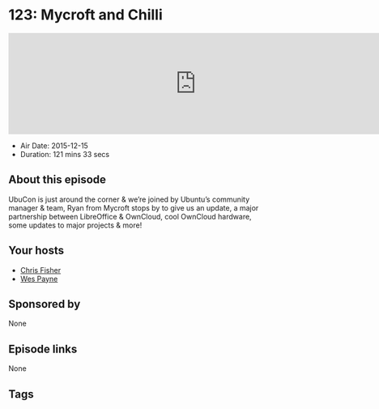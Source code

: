 # 123: Mycroft and Chilli

<iframe src="https://player.fireside.fm/v2/RUkczH-V+MldoxiAW?theme=dark" width="740" height="200" frameborder="0" scrolling="no"></iframe>

* Air Date: 2015-12-15
* Duration: 121 mins 33 secs

## About this episode

UbuCon is just around the corner & we’re joined by Ubuntu’s community manager & team, Ryan from Mycroft stops by to give us an update, a major partnership between LibreOffice & OwnCloud, cool OwnCloud hardware, some updates to major projects & more!

## Your hosts
* [Chris Fisher](https://linuxunplugged.com/hosts/chrislas)
* [Wes Payne](https://linuxunplugged.com/hosts/wes)

## Sponsored by

None



## Episode links

None



## Tags

